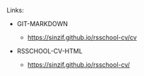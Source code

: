 Links: 
- GIT-MARKDOWN
  - https://sinzif.github.io/rsschool-cv/cv

- RSSCHOOL-CV-HTML
  - https://sinzif.github.io/rsschool-cv/